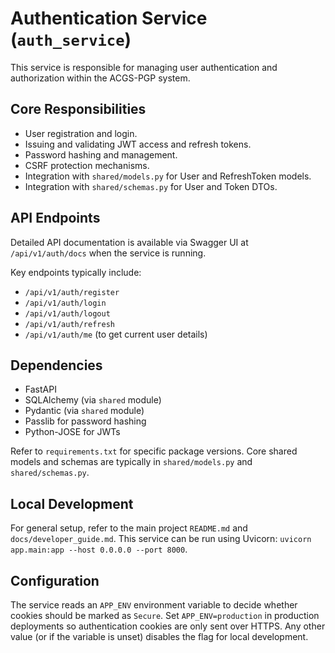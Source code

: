 # Authentication Service (`auth_service`)

This service is responsible for managing user authentication and authorization within the ACGS-PGP system.

## Core Responsibilities

-   User registration and login.
-   Issuing and validating JWT access and refresh tokens.
-   Password hashing and management.
-   CSRF protection mechanisms.
-   Integration with `shared/models.py` for User and RefreshToken models.
-   Integration with `shared/schemas.py` for User and Token DTOs.

## API Endpoints

Detailed API documentation is available via Swagger UI at `/api/v1/auth/docs` when the service is running.

Key endpoints typically include:
-   `/api/v1/auth/register`
-   `/api/v1/auth/login`
-   `/api/v1/auth/logout`
-   `/api/v1/auth/refresh`
-   `/api/v1/auth/me` (to get current user details)

## Dependencies

-   FastAPI
-   SQLAlchemy (via `shared` module)
-   Pydantic (via `shared` module)
-   Passlib for password hashing
-   Python-JOSE for JWTs

Refer to `requirements.txt` for specific package versions. Core shared models and schemas are typically in `shared/models.py` and `shared/schemas.py`.

## Local Development

For general setup, refer to the main project `README.md` and `docs/developer_guide.md`. This service can be run using Uvicorn: `uvicorn app.main:app --host 0.0.0.0 --port 8000`.

## Configuration

The service reads an `APP_ENV` environment variable to decide whether cookies
should be marked as `Secure`. Set `APP_ENV=production` in production
deployments so authentication cookies are only sent over HTTPS. Any other value
(or if the variable is unset) disables the flag for local development.
